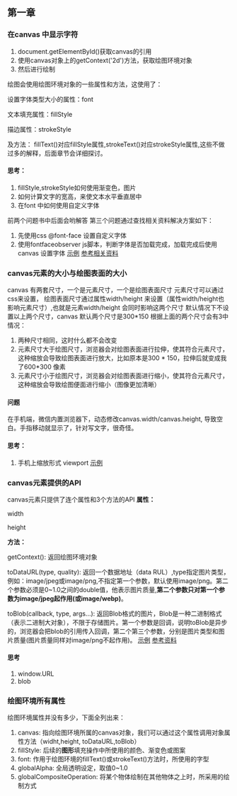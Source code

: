 ## 第一章

### 在canvas 中显示字符
1. document.getElementById()获取canvas的引用
2. 使用canvas对象上的getContext('2d')方法，获取绘图环境对象
3. 然后进行绘制

绘图会使用绘图环境对象的一些属性和方法，这使用了：

设置字体类型大小的属性：font

文本填充属性：fillStyle

描边属性：strokeStyle

及方法：
fillText()对应fillStyle属性,strokeText()对应strokeStyle属性,这些不做过多的解释，后面章节会详细探讨。

#### 思考：
1. fillStyle,strokeStyle如何使用渐变色，图片
2. 如何计算文字的宽高，来使文本水平垂直居中
3. 在font 中如何使用自定义字体

前两个问题书中后面会哟解答
第三个问题通过查找相关资料解决方案如下：
1. 先使用css @font-face 设置自定义字体
2. 使用fontfaceobserver js脚本，判断字体是否加载完成，加载完成后使用canvas 设置字体
[示例](https://songweir.github.io/h5s/h5canvas-book-notes/chapter1/example1/example1.html)
[参考相关资料](https://www.w3cplus.com/css/font-display-masses.html)



### canvas元素的大小与绘图表面的大小
canvas 有两套尺寸，一个是元素尺寸，一个是绘图表面尺寸
元素尺寸可以通过css来设置，
绘图表面尺寸通过属性width/height 来设置（属性width/height也影响元素尺寸）,也就是元素width/height 会同时影响这两个尺寸
默认情况下不设置以上两个尺寸，canvas 默认两个尺寸是300*150
根据上面的两个尺寸会有3中情况：
1. 两种尺寸相同，这时什么都不会改变
2. 元素尺寸大于绘图尺寸，浏览器会对绘图表面进行拉伸，使其符合元素尺寸，这种缩放会导致绘图表面进行放大，比如原本是300 * 150，拉伸后就变成我了600*300 像素
3. 元素尺寸小于绘图尺寸，浏览器会对绘图表面进行缩小，使其符合元素尺寸，这种缩放会导致绘图便面进行缩小（图像更加清晰）

#### 问题
在手机端，微信内置浏览器下，动态修改canvas.width/canvas.height, 导致空白。手指移动就显示了，针对写文字，很奇怪。

#### 思考：
1. 手机上缩放形式 viewport [示例](https://songweir.github.io/h5s/h5canvas-book-notes/chapter1/example2/demo.html)


### canvas元素提供的API
canvas元素只提供了连个属性和3个方法的API
**属性：**

width

height

**方法：**

getContext(): 返回绘图环境对象

toDataURL(type, quality): 返回一个数据地址（data RUL）,type指定图片类型，例如：image/jpeg或image/png,不指定第一个参数，默认使用image/png。第二个参数必须是0~1.0之间的double值，他表示图片质量,**第二个参数只对第一个参数为image/jpeg起作用(或image/webp)**。

toBlob(callback, type, args...): 返回Blob格式的图片，Blob是一种二进制格式（表示二进制大对象），不限于存储图片。第一个参数是回调，说明toBlob是异步的，浏览器会把blob的引用传入回调，第二个第三个参数，分别是图片类型和图片质量(图片质量同样对image/png不起作用)。
 [示例](https://songweir.github.io/h5s/h5canvas-book-notes/chapter1/example3/example.html)
 [参考资料](http://www.zhangxinxu.com/wordpress/2013/10/understand-domstring-document-formdata-blob-file-arraybuffer/)

 #### 思考
 1. window.URL
 2. blob

### 绘图环境所有属性
绘图环境属性并没有多少，下面全列出来：
1. canvas: 指向绘图环境所属的canvas对象，我们可以通过这个属性调用对象属性方法（widht,height, toDataURL,toBlob）
2. fillStyle: 后续的**图形**填充操作中所使用的颜色、渐变色或图案
3. font: 作用于绘图环境的fillText()或strokeText()方法时，所使用的字型
4. globalAlpha: 全局透明设定，取值0~1.0
5. globalCompositeOperation: 将某个物体绘制在其他物体之上时，所采用的绘制方式
